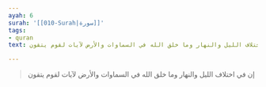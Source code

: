 ```yaml
---
ayah: 6
surah: '[[010-Surah|سورة]]'
tags:
- quran
text: إن في اختلاف الليل والنهار وما خلق الله في السماوات والأرض لآيات لقوم يتقون

---
```

> إن في اختلاف الليل والنهار وما خلق الله في السماوات والأرض لآيات لقوم يتقون
